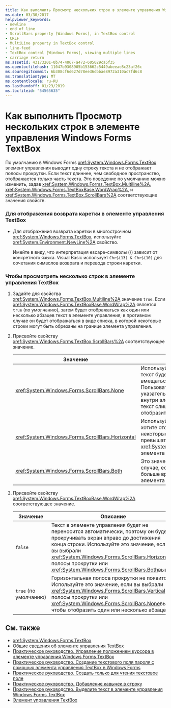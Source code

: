 ```yaml
---
title: Как выполнить Просмотр нескольких строк в элементе управления Windows Forms TextBox
ms.date: 03/30/2017
helpviewer_keywords:
- newline
- end of line
- ScrollBars property [Windows Forms], in TextBox control
- CRLF
- MultiLine property in TextBox control
- line-feed
- TextBox control [Windows Forms], viewing multiple lines
- carriage return
ms.assetid: 43173201-0b74-4067-a472-605029ca5f35
ms.openlocfilehash: 11047b9308905b153662c5449abeeae8c23af26c
ms.sourcegitcommit: 6b308cf6d627d78ee36dbbae8972a310ac7fd6c8
ms.translationtype: MT
ms.contentlocale: ru-RU
ms.lasthandoff: 01/23/2019
ms.locfileid: "54565635"
---
```

# <a name="how-to-view-multiple-lines-in-the-windows-forms-textbox-control"></a>Как выполнить Просмотр нескольких строк в элементе управления Windows Forms TextBox
По умолчанию в Windows Forms <xref:System.Windows.Forms.TextBox> элемент управления выводит одну строку текста и не отображает полосы прокрутки. Если текст длиннее, чем свободное пространство, отображается только часть текста. Это поведение по умолчанию можно изменить, задав <xref:System.Windows.Forms.TextBox.Multiline%2A>, <xref:System.Windows.Forms.TextBoxBase.WordWrap%2A>, и <xref:System.Windows.Forms.TextBox.ScrollBars%2A> соответствующие значения свойств.  
  
### <a name="to-display-a-carriage-return-in-the-textbox-control"></a>Для отображения возврата каретки в элементе управления TextBox  
  
-   Для отображения возврата каретки в многострочном <xref:System.Windows.Forms.TextBox>, используйте <xref:System.Environment.NewLine%2A> свойство.  
  
     Имейте в виду, что интерпретация escape-символы (\\) зависит от конкретного языка. Visual Basic использует `Chr$(13) & Chr$(10)` для сочетания символов возврата и перевода строки каретки.  
  
### <a name="to-view-multiple-lines-in-the-textbox-control"></a>Чтобы просмотреть несколько строк в элементе управления TextBox  
  
1.  Задайте для свойства <xref:System.Windows.Forms.TextBox.Multiline%2A> значение `true`. Если <xref:System.Windows.Forms.TextBoxBase.WordWrap%2A> является `true` (по умолчанию), затем будет отображаться как один или несколько абзацев текст в элементе управления; в противном случае он будет отображаться в виде списка, в которой некоторые строки могут быть обрезаны на границе элемента управления.  
  
2.  Присвойте свойству <xref:System.Windows.Forms.TextBox.ScrollBars%2A> соответствующее значение.  
  
    |Значение|Описание:|  
    |-----------|-----------------|  
    |<xref:System.Windows.Forms.ScrollBars.None>|Используйте это значение, если текст будет выровнен по абзаца, вмещаться элементе управления. Пользователь может использовать указатель мыши для перемещения внутри элемента управления, если текст слишком велика, чтобы отобразить все сразу.|  
    |<xref:System.Windows.Forms.ScrollBars.Horizontal>|Используйте это значение, если вы хотите отобразить список строк, некоторые из которых может превышать ширину <xref:System.Windows.Forms.TextBox> элемента управления.|  
    |<xref:System.Windows.Forms.ScrollBars.Both>|Это значение используется в том случае, если список может быть больше времени, чем высота элемента управления.|  
  
3.  Присвойте свойству <xref:System.Windows.Forms.TextBoxBase.WordWrap%2A> соответствующее значение.  
  
    |Значение|Описание|  
    |-----------|-----------------|  
    |`false`|Текст в элементе управления будет не переносится автоматически, поэтому он будет прокручивать экран вправо до достижения конца строки. Используйте это значение, если вы выбрали <xref:System.Windows.Forms.ScrollBars.Horizontal> полосы прокрутки или <xref:System.Windows.Forms.ScrollBars.Both>выше.|  
    |`true` (по умолчанию)|Горизонтальная полоса прокрутки не появится. Используйте это значение, если вы выбрали <xref:System.Windows.Forms.ScrollBars.Vertical> полосы прокрутки или <xref:System.Windows.Forms.ScrollBars.None>выше, чтобы отобразить один или несколько абзацев.|  
  
## <a name="see-also"></a>См. также
- <xref:System.Windows.Forms.TextBox>
- [Общие сведения об элементе управления TextBox](../../../../docs/framework/winforms/controls/textbox-control-overview-windows-forms.md)
- [Практическое руководство. Управление положением курсора в элементе управления Windows Forms TextBox](../../../../docs/framework/winforms/controls/how-to-control-the-insertion-point-in-a-windows-forms-textbox-control.md)
- [Практическое руководство. Создание текстового поля пароля с помощью элемента управления TextBox в Windows Forms](../../../../docs/framework/winforms/controls/how-to-create-a-password-text-box-with-the-windows-forms-textbox-control.md)
- [Практическое руководство. Создать только для чтения текстовое поле](../../../../docs/framework/winforms/controls/how-to-create-a-read-only-text-box-windows-forms.md)
- [Практическое руководство. Добавление кавычек в строку](../../../../docs/framework/winforms/controls/how-to-put-quotation-marks-in-a-string-windows-forms.md)
- [Практическое руководство. Выделите текст в элементе управления Windows Forms TextBox](../../../../docs/framework/winforms/controls/how-to-select-text-in-the-windows-forms-textbox-control.md)
- [Элемент управления TextBox](../../../../docs/framework/winforms/controls/textbox-control-windows-forms.md)
